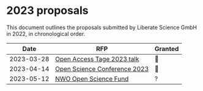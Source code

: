 # 2023 proposals

This document outlines the proposals submitted by Liberate Science GmbH in 2022, in chronological order.

| Date     | RFP                                         | Granted |
|----------|---------------------------------------------|---------|
| 2023-03-28 | [Open Access Tage 2023 talk](https://www.researchequals.com/modules/j2rb-zpk3)                      | 🚫       |
| 2023-04-14 | [Open Science Conference 2023](https://www.researchequals.com/modules/hqgh-yxx6)                   | 🚫       |
| 2023-05-12 | [NWO Open Science Fund ](https://www.researchequals.com/modules/p7ec-pxxb)                         | ?       |
